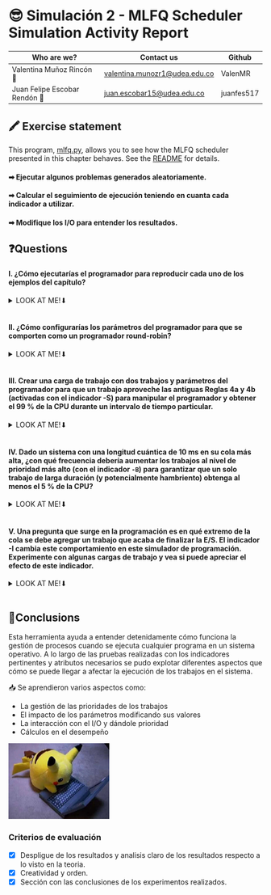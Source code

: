 # 😎 Simulación 2 - MLFQ Scheduler Simulation Activity Report

|Who are we?|Contact us|Github|
|---|---|---|
|Valentina Muñoz Rincón 🐜|valentina.munozr1@udea.edu.co|ValenMR|
|Juan Felipe Escobar Rendón 🐔|juan.escobar15@udea.edu.co|juanfes517|

## 🖍 Exercise statement

This program, [mlfq.py](mlfq.py), allows you to see how the MLFQ scheduler presented in this chapter behaves. See the [README](https://github.com/remzi-arpacidusseau/ostep-homework/blob/master/cpu-sched-mlfq/README.md) for details.


#### ➡ Ejecutar algunos problemas generados aleatoriamente. 
#### ➡ Calcular el seguimiento de ejecución teniendo en cuanta cada indicador a utilizar. 
#### ➡ Modifique los I/O para entender los resultados.


## ❓Questions

#### Ⅰ. ¿Cómo ejecutarías el programador para reproducir cada uno de los ejemplos del capítulo?
   
   <details>
   <summary>
      LOOK AT ME!⬇
   </summary>
      
   Comando ejecutado:
      
   ```bash
   python3 mlfq.py -n 2 -M 10 -j 2 -Q "5,3"
   ```
   - `-n 2`: `2` colas en el MLFQ
   - `-M 10`: tiempo máxima de ejecución en 10 unidades de tiempo
   - `-j 2`: Define dos trabajos
   - `-Q "5,3"`: quantum para las dos colas (la primera con más prioridad de `5` unidades de tiempo y la segunda con menos prioridad de `3` unidades de tiempo)     


   #### Terminal:
   
   ![Image 1](ejercicio_1.png)

   Ambos trabajos comienzan simultáneamente, pero debido a sus diferentes tiempos de ejecución y frecuencias de I/O, tienen trayectorias de ejecución distintas. El trabajo `0` tardará más tiempo debido a su mayor `runTime`, pero ambos están sujetos a interupciones por I/O y por las colas de prioridad.


   </details>
   <br>

#### Ⅱ. ¿Cómo configurarías los parámetros del programador para que se comporten como un programador round-robin?

   <details>
   <summary>
       LOOK AT ME!⬇   
   </summary>
   
   > **Recordemos algo** : El RR es un algoritmo de planificación de CPU que proporciona un quantum fijo a cada proceso.

   Comando ejecutado:
      
   ```bash
   python3 mlfq.py -n 1 -Q "5"
   ```

   - `-n 1`: Solo una cola, lo que utiliza RR.
   - `-Q "5"`: 5 unidades de tiempo para todos los trabajos.

   #### Terminal:
   
   ![Image 2](ejercicio_2.png)

   Dado que se configuró con una sola cola el algoritmo se comporta como un Round-Robin. Cada trabajo obtiene 5 unidades de tiempo en orden; si un trabajo no termina en su tiempo (5 unidades), se interrumpe y pasa al final de la cola, así se asgura que cada uno tenga su "turno" para una ejecución más justa y así al final se todos los trabajos se habrán completado. 

   
   </details>
   <br>

#### Ⅲ. Crear una carga de trabajo con dos trabajos y parámetros del programador para que un trabajo aproveche las antiguas Reglas 4a y 4b (activadas con el indicador -S) para manipular el programador y obtener el 99 % de la CPU durante un intervalo de tiempo particular.

   <details>
   <summary>
      LOOK AT ME!⬇
   </summary>

   > **Reglas 4a & 4b** : Estas reglas están relacionadas con la prioridad del trabajo y la ejecución de los trabajos en el MLFQ:
   
   - Regla 4a: cuando existe una operación de I/O, de todas formas el trabajo mantiene su prioridad en la cola donde estaba a menos que esté configurado para cambiar la cola.
   - Regla 4b: si un trabajo termina su allotment pero no ejecuta I/O, su prioridad aumenta o se mantiene igual en la cola de alta prioridad. 

   Comando ejecutado:
      
   ```bash
   python3 mlfq.py -n 2 -Q "5,3" -S --jlist 0,100,5:0,50,0
   ```

   - `-n 2`: Dos colas: una de alta prioridad y otra de baja.
   - `-Q "5,3"`: el quantum para cada cola.
   - `-S`: se activa la regla 4a y 4b para que el trabajo 1 no baje de prioridad cuando realice I/O.
   - `--jlist 0,100,5:0,50,0`: defino los dos trabajos.

   #### Terminal:
   
   ![Image 3](ejercicio_3.png)

   En este caso, el trabajo 0 utiliza la mayor parte de la CPU gracias a la activación de las reglas 4a y 4b. Por otro lado, el trabajo 1, no realiza I/O pero pasará un tiempo esperando en la cola de baja prioridad y usará menos CPU. 
   
   </details>
   <br>

#### Ⅳ. Dado un sistema con una longitud cuántica de 10 ms en su cola más alta, ¿con qué frecuencia debería aumentar los trabajos al nivel de prioridad más alto (con el indicador `-B`) para garantizar que un solo trabajo de larga duración (y potencialmente hambriento) obtenga al menos el 5 % de la CPU?

   <details>
   <summary>
      LOOK AT ME!⬇
   </summary>

   > **Boosting** : es una herramienta del MLFQ el cual se utiliza para ajustar la prioridad de los trabajos en el sistema de colas. Lo que hace es aumentar la prioridad de los trabajos a intervalor regulares.

   Comando ejecutado:
      
   ```bash
   python3 mlfq.py -n 2 -Q "10,5" -B 200 --jlist 0,100,5:0,50,0
   ```

   - `-B 200`: el boosting ocurre cada 200ms, lo que garantiza que el trabajo de larga duración tenga al menos 10ms de CPU. 

   #### Terminal:
   
   ![Image 4](ejercicio_4.png)

   En esta parte, se puede observar que el trabajo 0 obtiene el mayor tiempo de CPU ya que hace las I/O frecuentemente y se boostea cada 200 ms, lo que ayuda a ponerlo en la cola de alta prioridad. Por el otro lado, el trabajo 1 no se beneficia del boosting por lo que está en la cola menos prioridad.
      
   </details>
   <br>

#### Ⅴ. Una pregunta que surge en la programación es en qué extremo de la cola se debe agregar un trabajo que acaba de finalizar la E/S. El indicador -I cambia este comportamiento en este simulador de programación. Experimente con algunas cargas de trabajo y vea si puede apreciar el efecto de este indicador.

   <details>
   <summary>
      LOOK AT ME!⬇
   </summary>

   > **Indicador -I** : Este indicador cambia el comportamiento de cómo se maneja el trabajo que ha terminado una operación de I/O. Por defecto, lo que se hace es agregarlo al final de la cola pero si está presente este mecanismo, el trabajo que finaliza I/O se agrega al principio de su cola, dándole prioridad alta. 

   Comando ejecutado:
      
   ```bash
   python3 mlfq.py -n 2 -Q "10,5" -I --jlist "0,100,5:0,50,0"
   ```

   - `-I`: los trabajos que terminan de hace I/O son agregados al principio de su cola, dando prioridad. 

   #### Terminal:
   
   ![Image 5](ejercicio_5.png)

   Para este escenario, el indicador `-I` influye mucho en la planificación de los trabajos, pues prioriza a los trabajos con I/O frecuente, lo que mejora el rendimiento y rapidez de respuesta. 
   
   </details>
   <br>

## 🎤Conclusions

Esta herramienta ayuda a entender detenidamente cómo funciona la gestión de procesos cuando se ejecuta cualquier programa en un sistema operativo. A lo largo de las pruebas realizadas con los indicadores pertinentes y atributos necesarios se pudo explotar diferentes aspectos que cómo se puede llegar a afectar la ejecución de los trabajos en el sistema.

📥 Se aprendieron varios aspectos como:

- La gestión de las prioridades de los trabajos
- El impacto de los parámetros modificando sus valores
- La interacción con el I/O y dándole prioridad
- Cálculos en el desempeño

<img src="/meme_1.jpg" width="200" height="150"/>


### Criterios de evaluación
- [x] Despligue de los resultados y analisis claro de los resultados respecto a lo visto en la teoria.
- [x] Creatividad y orden.
- [x] Sección con las conclusiones de los experimentos realizados.
